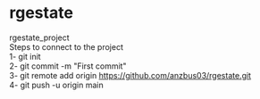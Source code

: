 # rgestate<br/>
rgestate_project<br/>
Steps to connect to the project <br/>
1- git init <br/>
2- git commit -m "First commit"<br/>
3- git remote add origin https://github.com/anzbus03/rgestate.git<br/>
4- git push -u origin main<br/>
